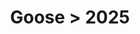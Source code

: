 ---
permalink: /projects/graphics/bootleg-covers/goose/2025
title: 'Goose > 2025'
artist: 'Goose'
year: '2025'
layout: bootlegs
header:
  overlay_image: /assets/img/graphics/bootleg-covers/features/goose/2025.jpg
---